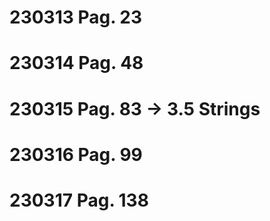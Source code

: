 # 230313 Pag. 23
# 230314 Pag. 48
# 230315 Pag. 83 -> 3.5 Strings
# 230316 Pag. 99
# 230317 Pag. 138
